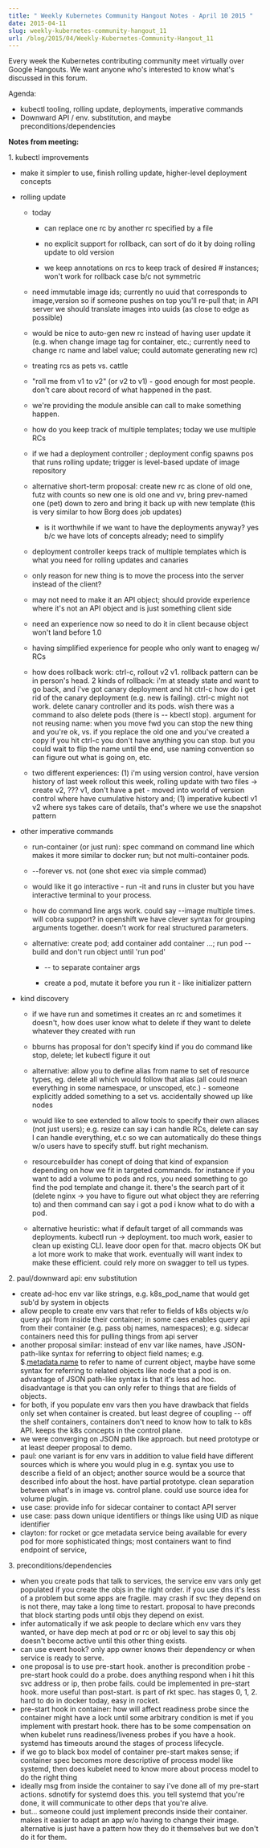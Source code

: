 ```yaml
---
title: " Weekly Kubernetes Community Hangout Notes - April 10 2015 "
date: 2015-04-11
slug: weekly-kubernetes-community-hangout_11
url: /blog/2015/04/Weekly-Kubernetes-Community-Hangout_11
---
```

Every week the Kubernetes contributing community meet virtually over Google Hangouts. We want anyone who's interested to know what's discussed in this forum.

Agenda:  

* kubectl tooling, rolling update, deployments, imperative commands
* Downward API / env. substitution, and maybe preconditions/dependencies


**Notes from meeting:**  

1\. kubectl improvements

* make it simpler to use, finish rolling update, higher-level deployment concepts
* rolling update

    * today
        * can replace one rc by another rc specified by a file

        * no explicit support for rollback, can sort of do it by doing rolling update to old version

        * we keep annotations on rcs to keep track of desired # instances; won't work for rollback case b/c not symmetric

    * need immutable image ids; currently no uuid that corresponds to image,version so if someone pushes on top you'll re-pull that; in API server we should translate images into uuids (as close to edge as possible)

    * would be nice to auto-gen new rc instead of having user update it (e.g. when change image tag for container, etc.; currently need to change rc name and label value; could automate generating new rc)

    * treating rcs as pets vs. cattle

    * "roll me from v1 to v2" (or v2 to v1) - good enough for most people. don't care about record of what happened in the past.

    * we're providing the module ansible can call to make something happen.

    * how do you keep track of multiple templates; today we use multiple RCs

    * if we had a deployment controller ; deployment config spawns pos that runs rolling update; trigger is level-based update of image repository

    * alternative short-term proposal: create new rc as clone of old one, futz with counts so new one is old one and vv, bring prev-named one (pet) down to zero and bring it back up with new template (this is very similar to how Borg does job updates)
        * is it worthwhile if we want to have the deployments anyway? yes b/c we have lots of concepts already; need to simplify

    * deployment controller keeps track of multiple templates which is what you need for rolling updates and canaries

    * only reason for new thing is to move the process into the server instead of the client?

    * may not need to make it an API object; should provide experience where it's not an API object and is just something client side

    * need an experience now so need to do it in client because object won't land before 1.0

    * having simplified experience for people who only want to enageg w/ RCs

    * how does rollback work: ctrl-c, rollout v2 v1. rollback pattern can be in person's head. 2 kinds of rollback: i'm at steady state and want to go back, and i've got canary deployment and hit ctrl-c how do i get rid of the canary deployment (e.g. new is failing). ctrl-c might not work. delete canary controller and its pods. wish there was a command to also delete pods (there is -- kbectl stop). argument for not reusing name: when you move fwd you can stop the new thing and you're ok, vs. if you replace the old one and you've created a copy if you hit ctrl-c you don't have anything you can stop. but you could wait to flip the name until the end, use naming convention so can figure out what is going on, etc.

    * two different experiences: (1) i'm using version control, have version history of last week rollout this week, rolling update with two files -> create v2, ??? v1, don't have a pet - moved into world of version control where have cumulative history and; (1) imperative kubectl v1 v2 where sys takes care of details, that's where we use the snapshot pattern

* other imperative commands

    * run-container (or just run): spec command on command line which makes it more similar to docker run; but not multi-container pods.

    * \--forever vs. not (one shot exec via simple commad)

    * would like it go interactive - run -it and runs in cluster but you have interactive terminal to your process.

    * how do command line args work. could say --image multiple times. will cobra support? in openshift we have clever syntax for grouping arguments together. doesn't work for real structured parameters.

    * alternative: create pod; add container add container ...; run pod -- build and don't run object until 'run pod'

        * \-- to separate container args

        * create a pod, mutate it before you run it - like initializer pattern
* kind discovery

    * if we have run and sometimes it creates an rc and sometimes it doesn't, how does user know what to delete if they want to delete whatever they created with run

    * bburns has proposal for don't specify kind if you do command like stop, delete; let kubectl figure it out

    * alternative: allow you to define alias from name to set of resource types, eg. delete all which would follow that alias (all could mean everything in some namespace, or unscoped, etc.) - someone explicitly added something to a set vs. accidentally showed up like nodes

    * would like to see extended to allow tools to specify their own aliases (not just users); e.g. resize can say i can handle RCs, delete can say I can handle everything, et.c so we can automatically do these things w/o users have to specify stuff. but right mechanism.

    * resourcebuilder has conept of doing that kind of expansion depending on how we fit in targeted commands. for instance if you want to add a volume to pods and rcs, you need something to go find the pod template and change it. there's the search part of it (delete nginx -> you have to figure out what object they are referring to) and then command can say i got a pod i know what to do with a pod.

    * alternative heuristic: what if default target of all commands was deployments. kubectl run -> deployment. too much work, easier to clean up existing CLI. leave door open for that. macro objects OK but a lot more work to make that work. eventually will want index to make these efficient. could rely more on swagger to tell us types.

2\. paul/downward api: env substitution

  * create ad-hoc env var like strings, e.g. k8s_pod_name that would get sub'd by system in objects
  * allow people to create env vars that refer to fields of k8s objects w/o query api from inside their container; in some caes enables query api from their container (e.g. pass obj names, namespaces); e.g. sidecar containers need this for pulling things from api server
  * another proposal similar: instead of env var like names, have JSON-path-like syntax for referring to object field names; e.g. $.[metadata.name][1] to refer to name of current object, maybe have some syntax for referring to related objects like node that a pod is on. advantage of JSON path-like syntax is that it's less ad hoc. disadvantage is that you can only refer to things that are fields of objects.
  * for both, if you populate env vars then you have drawback that fields only set when container is created. but least degree of coupling -- off the shelf containers, containers don't need to know how to talk to k8s API. keeps the k8s concepts in the control plane.
  * we were converging on JSON path like approach. but need prototype or at least deeper proposal to demo.
  * paul: one variant is for env vars in addition to value field have different sources which is where you would plug in e.g. syntax you use to describe a field of an object; another source would be a source that described info about the host. have partial prototype. clean separation between what's in image vs. control plane. could use source idea for volume plugin.
  * use case: provide info for sidecar container to contact API server
  * use case: pass down unique identifiers or things like using UID as nique identifier
  * clayton: for rocket or gce metadata service being available for every pod for more sophisticated things; most containers want to find endpoint of service,

3\. preconditions/dependencies

* when you create pods that talk to services, the service env vars only get populated if you create the objs in the right order. if you use dns it's less of a problem but some apps are fragile. may crash if svc they depend on is not there, may take a long time to restart. proposal to have preconds that block starting pods until objs they depend on exist.
* infer automatically if we ask people to declare which env vars they wanted, or have dep mech at pod or rc or obj level to say this obj doesn't become active until this other thing exists.
* can use event hook? only app owner knows their dependency or when service is ready to serve.
* one proposal is to use pre-start hook. another is precondition probe - pre-start hook could do a probe. does anything respond when i hit this svc address or ip, then probe fails. could be implemented in pre-start hook. more useful than post-start. is part of rkt spec. has stages 0, 1, 2. hard to do in docker today, easy in rocket.
* pre-start hook in container: how will affect readiness probe since the container might have a lock until some arbitrary condition is met if you implement with prestart hook. there has to be some compensation on when kubelet runs readiness/liveness probes if you have a hook. systemd has timeouts around the stages of process lifecycle.
* if we go to black box model of container pre-start makes sense; if container spec becomes more descriptive of process model like systemd, then does kubelet need to know more about process model to do the right thing
* ideally msg from inside the container to say i've done all of my pre-start actions. sdnotify for systemd does this. you tell systemd that you're done, it will communicate to other deps that you're alive.
* but... someone could just implement preconds inside their container. makes it easier to adapt an app w/o having to change their image. alternative is just have a pattern how they do it themselves but we don't do it for them.

[1]: http://metadata.name/
